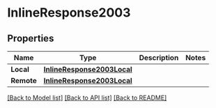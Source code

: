 # InlineResponse2003

## Properties

Name | Type | Description | Notes
------------ | ------------- | ------------- | -------------
**Local** | [**InlineResponse2003Local**](inline_response_200_3_local.md) |  | 
**Remote** | [**InlineResponse2003Local**](inline_response_200_3_local.md) |  | 

[[Back to Model list]](../README.md#documentation-for-models) [[Back to API list]](../README.md#documentation-for-api-endpoints) [[Back to README]](../README.md)


